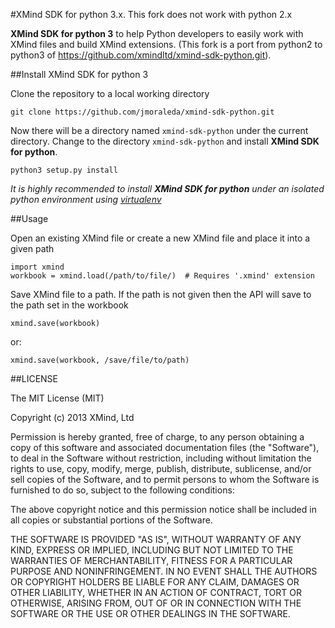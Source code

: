 #XMind SDK for python 3.x. This fork does not work with python 2.x

**XMind SDK for python 3** to help Python developers to easily work with XMind files and build XMind extensions.
(This fork is a port from python2 to python3 of https://github.com/xmindltd/xmind-sdk-python.git).

##Install XMind SDK for python 3 

Clone the repository to a local working directory

	git clone https://github.com/jmoraleda/xmind-sdk-python.git
	
Now there will be a directory named `xmind-sdk-python` under the current directory. Change to the directory `xmind-sdk-python` and install **XMind SDK for python**.

	python3 setup.py install
	
*It is highly recommended to install __XMind SDK for python__ under an isolated python environment using [virtualenv](https://pypi.python.org/pypi/virtualenv)*

##Usage

Open an existing XMind file or create a new XMind file and place it into a given path

	import xmind
	workbook = xmind.load(/path/to/file/)  # Requires '.xmind' extension
	
Save XMind file to a path.
If the path is not given then the API will save to the path set in the workbook

	xmind.save(workbook)

or:
	
	xmind.save(workbook, /save/file/to/path)
	
##LICENSE

The MIT License (MIT)

Copyright (c) 2013 XMind, Ltd

Permission is hereby granted, free of charge, to any person obtaining a copy of
this software and associated documentation files (the "Software"), to deal in
the Software without restriction, including without limitation the rights to
use, copy, modify, merge, publish, distribute, sublicense, and/or sell copies of
the Software, and to permit persons to whom the Software is furnished to do so,
subject to the following conditions:

The above copyright notice and this permission notice shall be included in all
copies or substantial portions of the Software.

THE SOFTWARE IS PROVIDED "AS IS", WITHOUT WARRANTY OF ANY KIND, EXPRESS OR
IMPLIED, INCLUDING BUT NOT LIMITED TO THE WARRANTIES OF MERCHANTABILITY, FITNESS
FOR A PARTICULAR PURPOSE AND NONINFRINGEMENT. IN NO EVENT SHALL THE AUTHORS OR
COPYRIGHT HOLDERS BE LIABLE FOR ANY CLAIM, DAMAGES OR OTHER LIABILITY, WHETHER
IN AN ACTION OF CONTRACT, TORT OR OTHERWISE, ARISING FROM, OUT OF OR IN
CONNECTION WITH THE SOFTWARE OR THE USE OR OTHER DEALINGS IN THE SOFTWARE.
